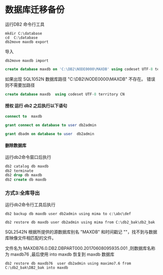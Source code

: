 # 数据库迁移备份

运行DB2 命令行工具

```Shell
mkdir C:\database
cd  C:\database
db2move maxdb export
```

导入
```Shell
db2move maxdb import
```


```Sql
create database maxdb on 'C:\DB2\NODE0000\MAXDB' using codeset UTF-8 territory CN
```

如果出现 SQL1052N 数据库路径 "C:\DB2\NODE0000\MAXDB" 不存在。 错误则不需要加路径

```Sql
create database maxdb  using codeset UTF-8 territory CN
```

#### 授权 运行 db2 之后执行以下语句
```Sql
connect to  maxdb

grant connect on database to user db2admin

grant dbadm on database to user  db2admin
```

#### 删除数据库
运行db2命令窗口后执行
```Sql
db2 catalog db maxdb
db2 terminate
db2 drop db maxdb
db2 create db maxdb
```



### 方式3:全库导出
运行db2命令行工具后执行
```Shell
db2 backup db maxdb user db2admin using mima to c:\abc\def
```

```Shell
db2 restore db maxdb user db2admin using mima from C:\db2_bak\db2_bak
```

SQL2542N  根据所提供的源数据库别名 "MAXDB" 和时间戳记 
""，找不到与数据库映像文件相匹配的文件。

文件名为 MAXDB76.0.DB2.DBPART000.20170608095935.001 ,则数据库名称为 maxdb76 ,最后使用 into maxdb 恢复到 maxdb 数据库

```Shell
db2 restore db maxdb76  user db2admin using maximo7.6 from C:\db2_bak\DB2_bak into maxdb
```
